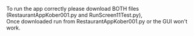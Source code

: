 To run the app correctly please download BOTH files (RestaurantAppKober001.py and RunScreen11Test.py),	
Once downloaded run from RestaurantAppKober001.py or the GUI won't work.


